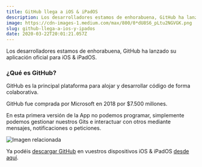```yaml
---
title: GitHub llega a iOS & iPadOS
description: Los desarrolladores estamos de enhorabuena, GitHub ha lanzado su aplicación oficial para iOS & iPadOS.
image: https://cdn-images-1.medium.com/max/800/0*dU8S6_pLtu2NGVGK.png
slug: github-llega-a-ios-y-ipados
date: 2020-03-22T20:01:21.057Z
---
```



Los desarrolladores estamos de enhorabuena, GitHub ha lanzado su aplicación oficial para iOS & iPadOS.

### ¿Qué es GitHub?

GitHub es la principal plataforma para alojar y desarrollar código de forma colaborativa.

GitHub fue comprada por Microsoft en 2018 por $7.500 millones.

En esta primera versión de la App no podemos programar, simplemente podemos gestionar nuestros Gits e interactuar con otros mediante mensajes, notificaciones o peticiones.

![Imagen relacionada](https://cdn-images-1.medium.com/max/800/0*6l6Re0VUGpwL3VRe.jpeg)

Ya podéis [descargar GitHub](https://github.com/mobile/) en vuestros dispositivos iOS & iPadOS [desde aquí](https://apps.apple.com/us/app/github/id1477376905?ls=1).
